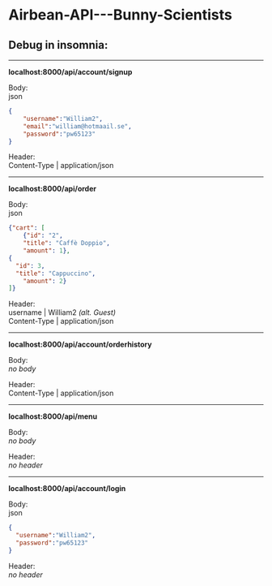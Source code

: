 # Airbean-API---Bunny-Scientists

## Debug in insomnia:

---
**localhost:8000/api/account/signup**

Body:    
json       
```json
{
    "username":"William2",
    "email":"william@hotmaail.se",
    "password":"pw65123"
}
```

Header:   
Content-Type | application/json

---
**localhost:8000/api/order**

Body:     
json        
```json
{"cart": [
    {"id": "2",
    "title": "Caffè Doppio",
    "amount": 1},
{
  "id": 3,
  "title": "Cappuccino",
    "amount": 2}
]}
```

Header:      
username | William2 *(alt. Guest)*        
Content-Type | application/json

---
**localhost:8000/api/account/orderhistory**

Body:         
*no body*

Header:   
Content-Type | application/json

---
**localhost:8000/api/menu**

Body:       
*no body*

Header:        
*no header*


---
**localhost:8000/api/account/login**

Body:       
json                 
```json
{
  "username":"William2",
  "password":"pw65123"
}
```

Header:        
*no header*